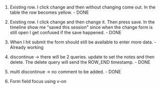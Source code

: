 1. Existing row. I click change and then without changing come out. In the table the row becomes yellow. - DONE

2. Existing row. I click change and then change it. Then press save. In the timeline show me "saved this session" since when the change form is still open I get confused if the save happened. - DONE

3. When I hit submit the form should still be available to enter more data. - Already working

4. discontinue -> there will be 2 queries. update to set the notes and then delete. The delete query will send the ROW_END timestamp. - DONE

5. multi discontinue -> no comment to be added. - DONE

6. Form field focus using v-on
